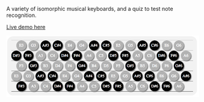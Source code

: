 A variety of isomorphic musical keyboards, and a quiz to test note recognition.

[Live demo here](http://www.geotangents.com/2013/11/isomorphic-keyboards-note-quiz.html)

![C System keyboard output](/example.png)